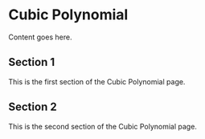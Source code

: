 # Cubic Polynomial

Content goes here.

## Section 1

This is the first section of the Cubic Polynomial page.

## Section 2

This is the second section of the Cubic Polynomial page.

